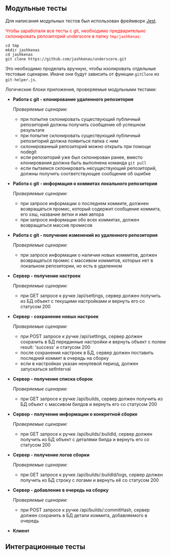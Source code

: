 ## Модульные тесты

Для написания модульных тестов был использован фреймворк [Jest](https://jestjs.io/).

<span style="color:red">Чтобы заработали все тесты с git, необходимо предварительно склонировать репозиторий underscore в папку `tmp/jashkenas`: </span>
```
cd tmp
mkdir jashkenas
cd jashkenas
git clone https://github.com/jashkenas/underscore.git
```
Это необходимо проделать вручную, чтобы изолировать отдельные тестовые сценарии. Иначе они будут зависить от функции `gitClone` из `git-helper.js`.

Логические блоки приложения, проверяемые модульными тестами:

- **Работа с git - клонирование удаленного репозитория**

  *Проверяемые сценарии:*
  - при попытке склонировать существующий публичный репозиторий должны получить сообщение об успешном результате
  - при попытке склонировать существующий публичный репозиторий должна появиться папка с ним
  - склонированный репозиторий можно открыть при помощи nodegit
  - eсли репозиторий уже был склонирован ранее, вместо клонирования должна быть выполнена команда `git pull`
  - если пытаемся склонировать несуществующий репозиторий, должны получить соответствующее сообщение об ошибке

- **Работа с git - информация о коммитах локального репозитория**

  *Проверяемые сценарии:*
  - при запросе информации о последнем коммите, должнен возвращаться промис, который содержит сообщение коммита, его хэш, название ветки и имя автора
  - при запросе информации обо всех коммитах, должен возвращаться массив промисов

- **Работа с git - получение изменений из удаленного репозитория**

  *Проверяемые сценарии:*
  - при запросе информации о наличии новых коммитов, должен возвращаться промис с массивом коммитов, которых нет в локальном репозитории, но есть в удаленном

- **Сервер - получение настроек**

  *Проверяемые сценарии:*
  - при GET запросе к ручке /api/settings, сервер должен получить из БД объект с текущими настройками и вернуть его со статусом 200

- **Сервер - сохранение новых настроек**

  *Проверяемые сценарии:*
  - при POST запросе к ручке /api/settings, сервер должен сохранить в БД переданные настройки и вернуть объект с полем result: 'success' и статусом 200
  - после сохранения настроек в БД, сервер должен поставить последний коммит в очередь на сборку
  - если в настройках указан ненулевой период, должен запускаться setInterval

- **Сервер - получение списка сборок**

  *Проверяемые сценарии:*
  - при GET запросе к ручке /api/builds, сервер должен получить из БД объект с массивом билдов и вернуть его со статусом 200

- **Сервер - получение информации о конкретной сборке**

  *Проверяемые сценарии:*
  - при GET запросе к ручке /api/builds/:buildId, сервер должен получить из БД объект с деталями билда и вернуть его со статусом 200

- **Сервер - получение логов сборки**

  *Проверяемые сценарии:*
  - при GET запросе к ручке /api/builds/:buildId/logs, сервер должен получить из БД строку с логами и вернуть её со статусом 200

- **Сервер - добавление в очередь на сборку**

  *Проверяемые сценарии:*
  - при POST запросе к ручке /api/builds/:commitHash, сервер должен сохранить в БД детали коммита, добавляемого в очередь

- **Клиент**

## Интеграционные тесты